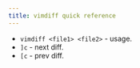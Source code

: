 ```yaml
---
title: vimdiff quick reference
---
```


- `vimdiff <file1> <file2>` - usage.
- `]c` - next diff.
- `[c` - prev diff.